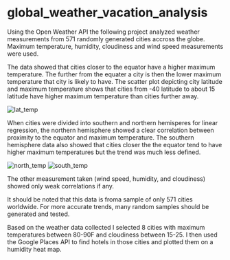 # global_weather_vacation_analysis
Using the Open Weather API the following project analyzed weather measurements from 571 randomly generated
cities accross the globe. Maximum temperature, humidity, cloudiness and wind speed measurements were used.

The data showed that cities closer to the equator have a higher maximum temperature.
The further from the equater a city is then the lower maximum temperature that city is likely to have. 
The scatter plot depicting city latitude and maximum temperature shows that cities from -40 latitude to about 15 latitude have higher maximum temperature than cities further away.

![lat_temp](https://user-images.githubusercontent.com/73403293/125845161-85708348-2abe-4fd8-8631-342caf3e5909.png)

When cities were divided into southern and northern hemisperes for linear regression, the northern hemisphere showed a clear correlation between proximity to the equator and maximum temperature. The southern hemisphere data also showed that cities closer the the equator tend to have higher maximum temperatures but the trend was much less defined.

![north_temp](https://user-images.githubusercontent.com/73403293/125845065-9bd78f7f-b6b0-4231-88bf-b4a9029a29a3.png)
![south_temp](https://user-images.githubusercontent.com/73403293/125845102-c047902d-16ed-4f92-9182-2e4a27a6c9d4.png)


The other measurement taken (wind speed, humidity, and cloudiness) showed only weak correlations if any.

It should be noted that this data is froma sample of only 571 cities worldwide. For more accurate trends,
many random samples should be generated and tested.

Based on the weather data collected I selected 8 cities with maximum temperatures between 80-90F and
cloudiness between 15-25. I then used the Google Places API to find hotels in those cities and plotted them on a humidity heat map.

